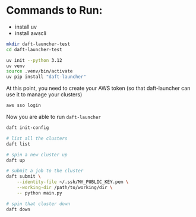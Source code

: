 # Commands to Run:

- install uv
- install awscli

```bash
mkdir daft-launcher-test
cd daft-launcher-test

uv init --python 3.12
uv venv
source .venv/bin/activate
uv pip install "daft-launcher"
```

At this point, you need to create your AWS token (so that daft-launcher can use it to manage your clusters)

```bash
aws sso login
```

Now you are able to run `daft-launcher`

```bash
daft init-config
```

```bash
# list all the clusters
daft list

# spin a new cluster up
daft up

# submit a job to the cluster
daft submit \
    --identity-file ~/.ssh/MY_PUBLIC_KEY.pem \
    --working-dir /path/to/working/dir \
    -- python main.py

# spin that cluster down
daft down
```
